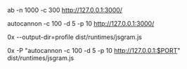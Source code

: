 ab -n 1000 -c 300 http://127.0.0.1:3000/

autocannon -c 100 -d 5 -p 10 http://127.0.0.1:3000/

0x --output-dir=profile dist/runtimes/jsgram.js

0x -P "autocannon -c 100 -d 5 -p 10 http://127.0.0.1:$PORT" dist/runtimes/jsgram.js